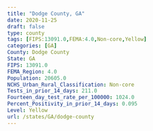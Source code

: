 ```yaml
---
title: "Dodge County, GA"
date: 2020-11-25
draft: false
type: county
tags: [FIPS:13091.0,FEMA:4.0,Non-core,Yellow]
categories: [GA]
County: Dodge County
State: GA
FIPS: 13091.0
FEMA_Region: 4.0
Population: 20605.0
NCHS_Urban_Rural_Classification: Non-core
Tests_in_prior_14_days: 211.0
Fourteen_day_test_rate_per_100000: 1024.0
Percent_Positivity_in_prior_14_days: 0.095
Level: Yellow
url: /states/GA/dodge-county
---
```



